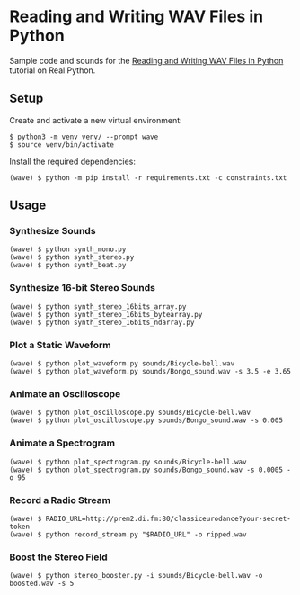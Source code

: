 # Reading and Writing WAV Files in Python

Sample code and sounds for the [Reading and Writing WAV Files in Python](https://realpython.com/python-wav-files/) tutorial on Real Python.

## Setup

Create and activate a new virtual environment:

```
$ python3 -m venv venv/ --prompt wave
$ source venv/bin/activate
```

Install the required dependencies:

```
(wave) $ python -m pip install -r requirements.txt -c constraints.txt
```

## Usage

### Synthesize Sounds

```
(wave) $ python synth_mono.py
(wave) $ python synth_stereo.py
(wave) $ python synth_beat.py
```

### Synthesize 16-bit Stereo Sounds

```
(wave) $ python synth_stereo_16bits_array.py
(wave) $ python synth_stereo_16bits_bytearray.py
(wave) $ python synth_stereo_16bits_ndarray.py
```

### Plot a Static Waveform

```
(wave) $ python plot_waveform.py sounds/Bicycle-bell.wav
(wave) $ python plot_waveform.py sounds/Bongo_sound.wav -s 3.5 -e 3.65
```

### Animate an Oscilloscope

```
(wave) $ python plot_oscilloscope.py sounds/Bicycle-bell.wav
(wave) $ python plot_oscilloscope.py sounds/Bongo_sound.wav -s 0.005
```

### Animate a Spectrogram

```
(wave) $ python plot_spectrogram.py sounds/Bicycle-bell.wav
(wave) $ python plot_spectrogram.py sounds/Bongo_sound.wav -s 0.0005 -o 95
```

### Record a Radio Stream

```
(wave) $ RADIO_URL=http://prem2.di.fm:80/classiceurodance?your-secret-token
(wave) $ python record_stream.py "$RADIO_URL" -o ripped.wav
```

### Boost the Stereo Field

```
(wave) $ python stereo_booster.py -i sounds/Bicycle-bell.wav -o boosted.wav -s 5
```
